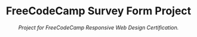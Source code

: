 <header>
  
# FreeCodeCamp Survey Form Project

*Project for FreeCodeCamp Responsive Web Design Certification.*

</header>
 